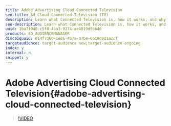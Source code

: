 ```yaml
---
title: Adobe Advertising Cloud Connected Television
seo-title: Ad Cloud Connected Television (TV)
description: Learn what Connected Television is, how it works, and why it is important. 
seo-description: Learn what Connected Television is, how it works, and why it is important. 
uuid: 1ba7f040-c5f0-46a3-9274-ae4819d9bb46
products: SG_AUDIENCEMANAGER
discoiquuid: 014f7360-1e86-4b7a-a7be-6a19d8d1a2cf
targetaudience: target-audience new;target-audience ongoing
index: y
internal: n
snippet: y
---
```


# Adobe Advertising Cloud Connected Television{#adobe-advertising-cloud-connected-television}

>[!VIDEO](https://video.tv.adobe.com/v/25893/?quality=12)

